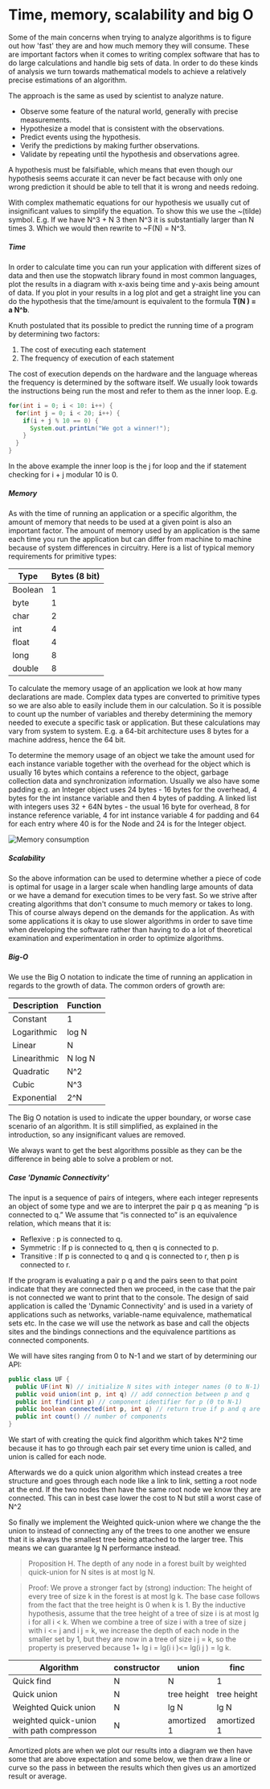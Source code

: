 # Time, memory, scalability and big O

Some of the main concerns when trying to analyze algorithms is to figure out how 'fast' they are and how much memory they will consume. These are important factors when it comes to writing complex software that has to do large calculations and handle big sets of data. In order to do these kinds of analysis we turn towards mathematical models to achieve a relatively precise estimations of an algorithm.

The approach is the same as used by scientist to analyze nature.

- Observe some feature of the natural world, generally with precise measurements.
- Hypothesize a model that is consistent with the observations.
- Predict events using the hypothesis.
- Verify the predictions by making further observations.
- Validate by repeating until the hypothesis and observations agree.

A hypothesis must be falsifiable, which means that even though our hypothesis seems accurate it can never be fact because with only one wrong prediction it should be able to tell that it is wrong and needs redoing. 

With complex mathematic equations for our hypothesis we usually cut of insignificant values to simplify the equation. To show this we use the ~(tilde) symbol. E.g. If we have N^3 + N 3 then N^3 it is substantially larger than N times 3. Which we would then rewrite to ~F(N) = N^3.

##### Time

In order to calculate time you can run your application with different sizes of data and then use the stopwatch library found in most common languages, plot the results in a diagram with x-axis being time and y-axis being amount of data. If you plot in your results in a log plot and get a straight line you can do the hypothesis that the time/amount is equivalent to the formula **T(N ) = a N^b**.

Knuth postulated that its possible to predict the running time of a program by determining two factors:

1. The cost of executing each statement
2. The frequency of execution of each statement

The cost of execution depends on the hardware and the language whereas the frequency is determined by the software itself. We usually look towards the instructions being run the most and refer to them as the inner loop. E.g.

``` java
for(int i = 0; i < 10: i++) {
  for(int j = 0; i < 20; i++) {
    if(i + j % 10 == 0) {
      System.out.printLn("We got a winner!");
    }
  }
}
```

In the above example the inner loop is the j for loop and the if statement checking for i + j modular 10 is 0.

##### Memory

As with the time of running an application or a specific algorithm, the amount of memory that needs to be used at a given point is also an important factor. The amount of memory used by an application is the same each time you run the application but can differ from machine to machine because of system differences in circuitry. Here is a list of typical memory requirements for primitive types:

| Type    | Bytes (8 bit) |
| ------- | ------------- |
| Boolean | 1             |
| byte    | 1             |
| char    | 2             |
| int     | 4             |
| float   | 4             |
| long    | 8             |
| double  | 8             |
To calculate the memory usage of an application we look at how many declarations are made. Complex data types are converted to primitive types so we are also able to easily include them in our calculation. So it is possible to count up the number of variables and thereby determining the memory needed to execute a specific task or application. But these calculations may vary from system to system. E.g. a 64-bit architecture uses 8 bytes for a machine address, hence the 64 bit.

To determine the memory usage of an object we take the amount used for each instance variable together with the overhead for the object which is usually 16 bytes which contains a reference to the object, garbage collection data and synchronization information. Usually we also have some padding e.g. an Integer object uses 24 bytes - 16 bytes for the overhead, 4 bytes for the int instance variable and then 4 bytes of padding. A linked list with integers uses 32 + 64N bytes - the usual 16 byte for overhead, 8 for instance reference  variable, 4 for int instance variable 4 for padding and 64 for each entry where 40 is for the Node and 24 is for the Integer object.

![Memory consumption](https://github.com//tjaydk/SoftDevDataAlgExam/blob/master/Img/primitiveMemory.JPG?raw=true)

##### Scalability

So the above information can be used to determine whether a piece of code is optimal for usage in a larger scale when handling large amounts of data or we have a demand for execution times to be very fast. So we strive after creating algorithms that don't consume to much memory or takes to long. This of course always depend on the demands for the application. As with some applications it is okay to use slower algorithms in order to save time when developing the software rather than having to do a lot of theoretical examination and experimentation in order to optimize algorithms.

##### Big-O

We use the Big O notation to indicate the time of running an application in regards to the growth of data. The common orders of growth are:

| Description  | Function |
| ------------ | -------- |
| Constant     | 1        |
| Logarithmic  | log N    |
| Linear       | N        |
| Linearithmic | N log N  |
| Quadratic    | N^2      |
| Cubic        | N^3      |
| Exponential  | 2^N      |
The Big O notation is used to indicate the upper boundary, or worse case scenario of an algorithm. It is still simplified, as explained in the introduction, so any insignificant values are removed. 

We always want to get the best algorithms possible as they can be the difference in being able to solve a problem or not.

##### Case 'Dynamic Connectivity'

The input is a sequence of pairs of integers, where each integer represents an object of some type and we are to interpret the pair p q as meaning “p is connected to q.” We assume that “is connected to” is an equivalence relation, which means that it is:

- Reflexive : p is connected to q.
- Symmetric : If p is connected to q, then q is connected to p.
- Transitive : If p is connected to q and q is connected to r, then p is connected to r.

If the program is evaluating a pair p q and the pairs seen to that point indicate that they are connected then we proceed, in the case that the pair is not connected we want to print that to the console. The design of said application is called the 'Dynamic Connectivity' and is used in a variety of applications such as networks, variable-name equivalence, mathematical sets etc. In the case we will use the network as base and call the objects sites and the bindings connections and the equivalence partitions as connected components.

We will have sites ranging from 0 to N-1 and we start of by determining our API:

```java
public class UF {
  public UF(int N) // initialize N sites with integer names (0 to N-1) 
  public void union(int p, int q) // add connection between p and q
  public int find(int p) // component identifier for p (0 to N-1)
  public boolean connected(int p, int q) // return true if p and q are in the same component
  public int count() // number of components
}
```

 We start of with creating the quick find algorithm which takes N^2 time because it has to go through each pair set every time union is called, and union is called for each node.

Afterwards we do a quick union algorithm which instead creates a tree structure and goes through each node like a link to link, setting a root node at the end. If the two nodes then have the same root node we know they are connected. This can in best case lower the cost to N but still a worst case of N^2

So finally we implement the Weighted quick-union where we change the the union to instead of connecting any of the trees to one another we ensure that it is always the smallest tree being attached to the larger tree. This means we can guarantee lg N performance instead.

> Proposition H. The depth of any node in a forest built by weighted quick-union for
> N sites is at most lg N.

> Proof: We prove a stronger fact by (strong) induction: The height of every tree of
> size k in the forest is at most lg k. The base case follows from the fact that the tree
> height is 0 when k is 1. By the inductive hypothesis, assume that the tree height of a
> tree of size i is at most lg i for all i < k. When we combine a tree of size i with a tree
> of size j with i <= j and i j = k, we increase the depth of each node in the smaller set
> by 1, but they are now in a tree of size i j = k, so the property is preserved because
> 1+ lg i = lg(i i )<= lg(i j ) = lg k.

| Algorithm                                | constructor | union       | finc        |
| ---------------------------------------- | ----------- | ----------- | ----------- |
| Quick find                               | N           | N           | 1           |
| Quick union                              | N           | tree height | tree height |
| Weighted Quick union                     | N           | lg N        | lg N        |
| weighted quick-union with path compresson | N           | amortized 1 | amortized 1 |

Amortized plots are when we plot our results into a diagram we then have some that are above expectation and some below, we then draw a line or curve so the pass in between the results which then gives us an amortized result or average.